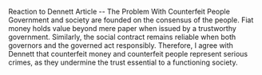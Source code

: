 Reaction to Dennett Article 
-- The Problem With Counterfeit People
Government and society are founded on the consensus of the people. Fiat money holds value beyond mere paper when issued by a trustworthy government. Similarly, the social contract remains reliable when both governors and the governed act responsibly. Therefore, I agree with Dennett that counterfeit money and counterfeit people represent serious crimes, as they undermine the trust essential to a functioning society.
